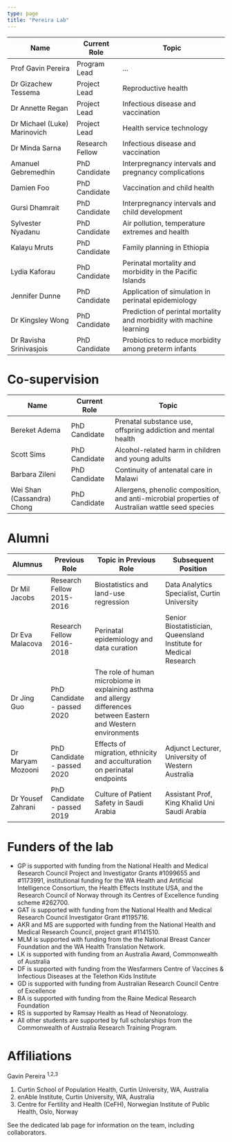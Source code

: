 ```yaml
---
type: page
title: "Pereira Lab"
---
```


| Name | Current Role | Topic |
| --------------- | --------------- | --------------- |
| Prof Gavin Pereira | Program Lead | ... |
| Dr Gizachew Tessema | Project Lead | Reproductive health|
| Dr Annette Regan | Project Lead  | Infectious disease and vaccination|
| Dr Michael (Luke) Marinovich | Project Lead  | Health service technology |
| Dr Minda Sarna| Research Fellow  | Infectious disease and vaccination |
| Amanuel Gebremedhin | PhD Candidate  | Interpregnancy intervals and pregnancy complications |
| Damien Foo | PhD Candidate  | Vaccination and child health |
| Gursi Dhamrait | PhD Candidate  | Interpregnancy intervals and child development |
| Sylvester Nyadanu | PhD Candidate  | Air pollution, temperature extremes and health |
| Kalayu Mruts | PhD Candidate  | Family planning in Ethiopia |
| Lydia Kaforau | PhD Candidate  | Perinatal mortality and morbidity in the Pacific Islands |
| Jennifer Dunne | PhD Candidate  | Application of simulation in perinatal epidemiology |
| Dr Kingsley Wong | PhD Candidate  | Prediction of perintal mortality and morbidity with machine learning |
| Dr Ravisha Srinivasjois | PhD Candidate | Probiotics to reduce morbidity among preterm infants |

# Co-supervision

| Name | Current Role | Topic |
| --------------- | --------------- | --------------- |
| Bereket Adema | PhD Candidate  | Prenatal substance use, offspring addiction and mental health |
| Scott Sims| PhD Candidate  | Alcohol-related harm in children and young adults |
| Barbara Zileni | PhD Candidate | Continuity of antenatal care in Malawi |
| Wei Shan (Cassandra) Chong | PhD Candidate | Allergens, phenolic composition, and anti-microbial properties of Australian wattle seed species |

# Alumni

| Alumnus | Previous Role| Topic in Previous Role | Subsequent Position |
| --------------- | --------------- | --------------- | --------------- |
| Dr Mil Jacobs | Research Fellow 2015-2016 | Biostatistics and land-use regression | Data Analytics Specialist, Curtin University |
| Dr Eva Malacova | Research Fellow 2016-2018 | Perinatal epidemiology and data curation | Senior Biostatistician, Queensland Institute for Medical Research |
| Dr Jing Guo | PhD Candidate - passed 2020 | The role of human microbiome in explaining asthma and allergy differences between Eastern and Western environments |  |
| Dr Maryam Mozooni| PhD Candidate - passed 2020 | Effects of migration, ethnicity and acculturation on perinatal endpoints | Adjunct Lecturer, University of Western Australia |
| Dr Yousef Zahrani	| PhD Candidate - passed 2019 | Culture of Patient Safety in Saudi Arabia | Assistant Prof, King Khalid Uni Saudi Arabia |

# Funders of the lab

* GP is supported with funding from the National Health and Medical Research Council Project and Investigator Grants #1099655 and #1173991, institutional funding for the WA Health and Artificial Intelligence Consortium, the Health Effects Institute USA, and the Research Council of Norway through its Centres of Excellence funding scheme #262700. 
* GAT is supported with funding from the National Health and Medical Research Council Investigator Grant #1195716.
* AKR and MS are supported with funding from the National Health and Medical Research Council, project grant #1141510.
* MLM is supported with funding from the the National Breast Cancer Foundation and the WA Health Translation Network.
* LK is supported with funding from an Australia Award, Commonwealth of Australia
* DF is supported with funding from the Wesfarmers Centre of Vaccines & Infectious Diseases at the Telethon Kids Institute
* GD is supported with funding from Australian Research Council Centre of Excellence 
* BA is supported with funding from the Raine Medical Research Foundation
* RS is supported by Ramsay Health as Head of Neonatology. 
* All other students are supported by full scholarships from the Commonwealth of Australia Research Training Program. 

# Affiliations
Gavin Pereira <sup>1,2,3</sup> 
1. Curtin School of Population Health, Curtin University, WA, Australia 
2. enAble Institute, Curtin University, WA, Australia 
3. Centre for Fertility and Health (CeFH), Norwegian Institute of Public Health, Oslo, Norway

See the dedicated lab page for information on the team, including collaborators.
